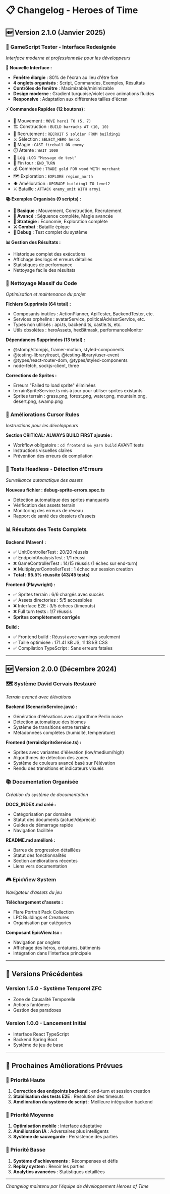 # 📋 Changelog - Heroes of Time

## 🆕 Version 2.1.0 (Janvier 2025)

### 🧪 **GameScript Tester - Interface Redesignée**
*Interface moderne et professionnelle pour les développeurs*

**🎨 Nouvelle Interface :**
- **Fenêtre élargie** : 80% de l'écran au lieu d'être fixe
- **4 onglets organisés** : Script, Commandes, Exemples, Résultats
- **Contrôles de fenêtre** : Maximizable/minimizable
- **Design moderne** : Gradient turquoise/violet avec animations fluides
- **Responsive** : Adaptation aux différentes tailles d'écran

**⚡ Commandes Rapides (12 boutons) :**
- 🏃 Mouvement : `MOVE hero1 TO (5, 7)`
- 🏗️ Construction : `BUILD barracks AT (10, 10)`
- 👥 Recrutement : `RECRUIT 5 soldier FROM building1`
- ⚔️ Sélection : `SELECT_HERO hero1`
- 🔮 Magie : `CAST fireball ON enemy`
- ⏱️ Attente : `WAIT 1000`
- 📝 Log : `LOG "Message de test"`
- 🔄 Fin tour : `END_TURN`
- 💰 Commerce : `TRADE gold FOR wood WITH merchant`
- 🗺️ Exploration : `EXPLORE region_north`
- ⬆️ Amélioration : `UPGRADE building1 TO level2`
- ⚔️ Bataille : `ATTACK enemy_unit WITH army1`

**📚 Exemples Organisés (9 scripts) :**
- **🚀 Basique** : Mouvement, Construction, Recrutement
- **🎯 Avancé** : Séquence complète, Magie avancée
- **🧠 Stratégie** : Économie, Exploration complète
- **⚔️ Combat** : Bataille épique
- **🧪 Debug** : Test complet du système

**📊 Gestion des Résultats :**
- Historique complet des exécutions
- Affichage des logs et erreurs détaillés
- Statistiques de performance
- Nettoyage facile des résultats

### 🧹 **Nettoyage Massif du Code**
*Optimisation et maintenance du projet*

**Fichiers Supprimés (64 total) :**
- Composants inutiles : ActionPlanner, ApiTester, BackendTester, etc.
- Services orphelins : avatarService, politicalAdvisorService, etc.
- Types non utilisés : api.ts, backend.ts, castle.ts, etc.
- Utils obsolètes : heroAssets, hexBitmask, performanceMonitor

**Dépendances Supprimées (13 total) :**
- @stomp/stompjs, framer-motion, styled-components
- @testing-library/react, @testing-library/user-event
- @types/react-router-dom, @types/styled-components
- node-fetch, sockjs-client, three

**Corrections de Sprites :**
- Erreurs "Failed to load sprite" éliminées
- terrainSpriteService.ts mis à jour pour utiliser sprites existants
- Sprites terrain : grass.png, forest.png, water.png, mountain.png, desert.png, swamp.png

### 🚀 **Améliorations Cursor Rules**
*Instructions pour les développeurs*

**Section CRITICAL: ALWAYS BUILD FIRST ajoutée :**
- Workflow obligatoire : `cd frontend && yarn build` AVANT tests
- Instructions visuelles claires
- Prévention des erreurs de compilation

### 🧪 **Tests Headless - Détection d'Erreurs**
*Surveillance automatique des assets*

**Nouveau fichier : debug-sprite-errors.spec.ts**
- Détection automatique des sprites manquants
- Vérification des assets terrain
- Monitoring des erreurs de réseau
- Rapport de santé des dossiers d'assets

### 📊 **Résultats des Tests Complets**

**Backend (Maven) :**
- ✅ UnitControllerTest : 20/20 réussis
- ✅ EndpointAnalysisTest : 1/1 réussi
- ❌ GameControllerTest : 14/15 réussis (1 échec sur end-turn)
- ❌ MultiplayerControllerTest : 1 échec sur session creation
- **Total : 95.5% réussite (43/45 tests)**

**Frontend (Playwright) :**
- ✅ Sprites terrain : 6/6 chargés avec succès
- ✅ Assets directories : 5/5 accessibles
- ❌ Interface E2E : 3/5 échecs (timeouts)
- ❌ Full turn tests : 1/7 réussis
- **Sprites complètement corrigés**

**Build :**
- ✅ Frontend build : Réussi avec warnings seulement
- ✅ Taille optimisée : 171.41 kB JS, 11.18 kB CSS
- ✅ Compilation TypeScript : Sans erreurs fatales

---

## 🆕 Version 2.0.0 (Décembre 2024)

### 🗺️ **Système David Gervais Restauré**
*Terrain avancé avec élévations*

**Backend (ScenarioService.java) :**
- Génération d'élévations avec algorithme Perlin noise
- Détection automatique des biomes
- Système de transitions entre terrains
- Métadonnées complètes (humidité, température)

**Frontend (terrainSpriteService.ts) :**
- Sprites avec variantes d'élévation (low/medium/high)
- Algorithmes de détection des zones
- Système de couleurs avancé basé sur l'élévation
- Rendu des transitions et indicateurs visuels

### 📚 **Documentation Organisée**
*Création du système de documentation*

**DOCS_INDEX.md créé :**
- Catégorisation par domaine
- Statut des documents (actuel/déprécié)
- Guides de démarrage rapide
- Navigation facilitée

**README.md amélioré :**
- Barres de progression détaillées
- Statut des fonctionnalités
- Section améliorations récentes
- Liens vers documentation

### 🎮 **EpicView System**
*Navigateur d'assets du jeu*

**Téléchargement d'assets :**
- Flare Portrait Pack Collection
- LPC Buildings et Creatures
- Organisation par catégories

**Composant EpicView.tsx :**
- Navigation par onglets
- Affichage des héros, créatures, bâtiments
- Intégration dans l'interface principale

---

## 🔄 **Versions Précédentes**

### Version 1.5.0 - Système Temporel ZFC
- Zone de Causalité Temporelle
- Actions fantômes
- Gestion des paradoxes

### Version 1.0.0 - Lancement Initial
- Interface React TypeScript
- Backend Spring Boot
- Système de jeu de base

---

## 🚀 **Prochaines Améliorations Prévues**

### 🎯 **Priorité Haute**
1. **Correction des endpoints backend** : end-turn et session creation
2. **Stabilisation des tests E2E** : Résolution des timeouts
3. **Amélioration du système de script** : Meilleure intégration backend

### 🎯 **Priorité Moyenne**
1. **Optimisation mobile** : Interface adaptative
2. **Amélioration IA** : Adversaires plus intelligents
3. **Système de sauvegarde** : Persistence des parties

### 🎯 **Priorité Basse**
1. **Système d'achievements** : Récompenses et défis
2. **Replay system** : Revoir les parties
3. **Analytics avancées** : Statistiques détaillées

---

*Changelog maintenu par l'équipe de développement Heroes of Time* 